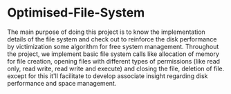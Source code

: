 # Optimised-File-System
The main purpose of doing this project is to know the implementation details of the file system and check out to reinforce the disk  performance by victimization some algorithm for free system management. Throughout the project, we implement basic file system calls like  allocation of memory for file creation, opening files with different types of permissions (like read only, read write, read write and execute)  and closing the file, deletion of file. except for this it'll facilitate to develop associate insight regarding disk performance and space  management.
